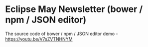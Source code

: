 # Eclipse May Newsletter (bower / npm / JSON editor)

The source code of bower / npm / JSON editor demo  - https://youtu.be/V7sZVTNHNYM